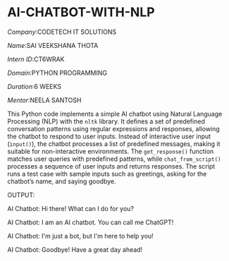 # AI-CHATBOT-WITH-NLP

*Company*:CODETECH IT SOLUTIONS

*Name*:SAI VEEKSHANA THOTA

*Intern ID*:CT6WRAK

*Domain*:PYTHON PROGRAMMING

*Duration*:6 WEEKS

*Mentor*:NEELA SANTOSH

This Python code implements a simple AI chatbot using Natural Language Processing (NLP) with the `nltk` library. It defines a set of predefined conversation patterns using regular expressions and responses, allowing the chatbot to respond to user inputs. Instead of interactive user input (`input()`), the chatbot processes a list of predefined messages, making it suitable for non-interactive environments. The `get_response()` function matches user queries with predefined patterns, while `chat_from_script()` processes a sequence of user inputs and returns responses. The script runs a test case with sample inputs such as greetings, asking for the chatbot’s name, and saying goodbye.

OUTPUT:

AI Chatbot: Hi there! What can I do for you?

AI Chatbot: I am an AI chatbot. You can call me ChatGPT!

AI Chatbot: I'm just a bot, but I'm here to help you!

AI Chatbot: Goodbye! Have a great day ahead!
